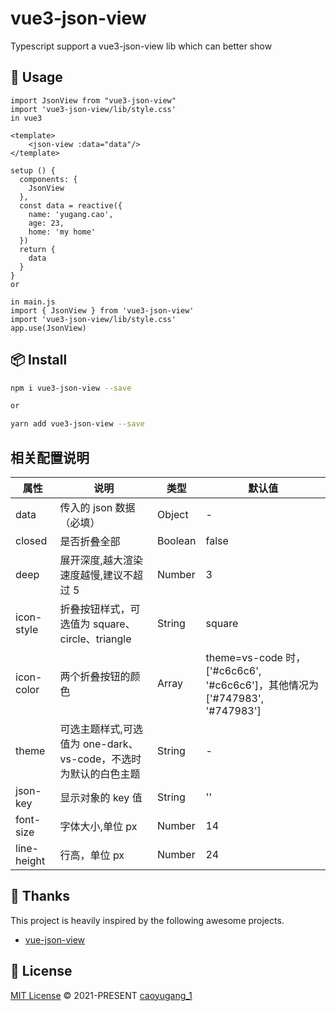 # vue3-json-view

Typescript support a vue3-json-view lib which can better show

## 🦄 Usage

```
import JsonView from "vue3-json-view"
import 'vue3-json-view/lib/style.css'
in vue3

<template>
    <json-view :data="data"/>
</template>

setup () {
  components: {
    JsonView
  },
  const data = reactive({
    name: 'yugang.cao',
    age: 23,
    home: 'my home'
  })
  return {
    data
  }
}
or

in main.js
import { JsonView } from 'vue3-json-view'
import 'vue3-json-view/lib/style.css'
app.use(JsonView)
```

## 📦 Install

```bash
npm i vue3-json-view --save

or

yarn add vue3-json-view --save
```

## 相关配置说明

| 属性 | 说明 | 类型 | 默认值 |
| --- | --- | --- | --- |
| data | 传入的 json 数据（必填） | Object | - |
| closed | 是否折叠全部 | Boolean | false |
| deep | 展开深度,越大渲染速度越慢,建议不超过 5 | Number | 3 |
| icon-style | 折叠按钮样式，可选值为 square、circle、triangle | String | square |
| icon-color | 两个折叠按钮的颜色 | Array | theme=vs-code 时，['#c6c6c6', '#c6c6c6']，其他情况为['#747983', '#747983'] |
| theme | 可选主题样式,可选值为 one-dark、vs-code，不选时为默认的白色主题 | String | - |
| json-key | 显示对象的 key 值 | String | '' |
| font-size | 字体大小,单位 px | Number | 14 |
| line-height | 行高，单位 px | Number | 24 |

## 🌸 Thanks

This project is heavily inspired by the following awesome projects.

- [vue-json-view](https://github.com/zhaoxuhui1122/vue-json-view)

## 📄 License

[MIT License](https://github.com/Talljack/vue3-json-view/blob/main/LICENSE) © 2021-PRESENT [caoyugang_1](https://github.com/Talljack)
